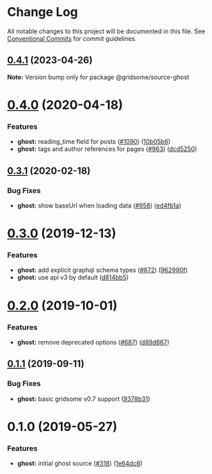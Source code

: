 # Change Log

All notable changes to this project will be documented in this file.
See [Conventional Commits](https://conventionalcommits.org) for commit guidelines.

## [0.4.1](https://github.com/gridsome/gridsome/tree/master/packages/source-ghost/compare/@gridsome/source-ghost@0.4.0...@gridsome/source-ghost@0.4.1) (2023-04-26)

**Note:** Version bump only for package @gridsome/source-ghost





# [0.4.0](https://github.com/gridsome/gridsome/tree/master/packages/source-ghost/compare/@gridsome/source-ghost@0.3.1...@gridsome/source-ghost@0.4.0) (2020-04-18)


### Features

* **ghost:** reading_time field for posts ([#1090](https://github.com/gridsome/gridsome/tree/master/packages/source-ghost/issues/1090)) ([10b05b6](https://github.com/gridsome/gridsome/tree/master/packages/source-ghost/commit/10b05b61a16201b47995152a32ccb7cb49653f82))
* **ghost:** tags and author references for pages ([#963](https://github.com/gridsome/gridsome/tree/master/packages/source-ghost/issues/963)) ([dcd5250](https://github.com/gridsome/gridsome/tree/master/packages/source-ghost/commit/dcd5250ee8e4ed2f7ec5220f4a03c1180920f9f3))





## [0.3.1](https://github.com/gridsome/gridsome/tree/master/packages/source-ghost/compare/@gridsome/source-ghost@0.3.0...@gridsome/source-ghost@0.3.1) (2020-02-18)


### Bug Fixes

* **ghost:** show baseUrl when loading data ([#958](https://github.com/gridsome/gridsome/tree/master/packages/source-ghost/issues/958)) ([ed4fb1a](https://github.com/gridsome/gridsome/tree/master/packages/source-ghost/commit/ed4fb1aaf08d38372976e1fe6bd69b157b18aa2a))





# [0.3.0](https://github.com/gridsome/gridsome/tree/master/packages/source-ghost/compare/@gridsome/source-ghost@0.2.0...@gridsome/source-ghost@0.3.0) (2019-12-13)


### Features

* **ghost:** add explicit graphql schema types ([#872](https://github.com/gridsome/gridsome/tree/master/packages/source-ghost/issues/872)) ([962990f](https://github.com/gridsome/gridsome/tree/master/packages/source-ghost/commit/962990f2367a5f7ea37615c07b6ca4411f5c5c2b))
* **ghost:** use api v3 by default ([d814bb5](https://github.com/gridsome/gridsome/tree/master/packages/source-ghost/commit/d814bb515e38a4234522448b03d532c5eab381c8))





# [0.2.0](https://github.com/gridsome/gridsome/tree/master/packages/source-ghost/compare/@gridsome/source-ghost@0.1.1...@gridsome/source-ghost@0.2.0) (2019-10-01)


### Features

* **ghost:** remove deprecated options ([#687](https://github.com/gridsome/gridsome/tree/master/packages/source-ghost/issues/687)) ([d89d867](https://github.com/gridsome/gridsome/tree/master/packages/source-ghost/commit/d89d867))





## [0.1.1](https://github.com/gridsome/gridsome/tree/master/packages/source-ghost/compare/@gridsome/source-ghost@0.1.0...@gridsome/source-ghost@0.1.1) (2019-09-11)


### Bug Fixes

* **ghost:** basic gridsome v0.7 support ([9378b31](https://github.com/gridsome/gridsome/tree/master/packages/source-ghost/commit/9378b31))





# 0.1.0 (2019-05-27)


### Features

* **ghost:** initial ghost source ([#318](https://github.com/gridsome/gridsome/tree/master/packages/source-ghost/issues/318)) ([1e64dc6](https://github.com/gridsome/gridsome/tree/master/packages/source-ghost/commit/1e64dc6))
